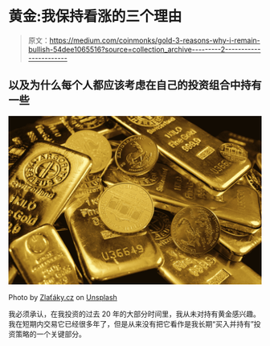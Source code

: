 # 黄金:我保持看涨的三个理由

> 原文：<https://medium.com/coinmonks/gold-3-reasons-why-i-remain-bullish-54dee1065516?source=collection_archive---------2----------------------->

## 以及为什么每个人都应该考虑在自己的投资组合中持有一些

![](img/0b76bdfe7f27c2e965c6f7ff0cbe8597.png)

Photo by [Zlaťáky.cz](https://unsplash.com/@zlataky?utm_source=medium&utm_medium=referral) on [Unsplash](https://unsplash.com?utm_source=medium&utm_medium=referral)

我必须承认，在我投资的过去 20 年的大部分时间里，我从未对持有黄金感兴趣。我在短期内交易它已经很多年了，但是从来没有把它看作是我长期“买入并持有”投资策略的一个关键部分。